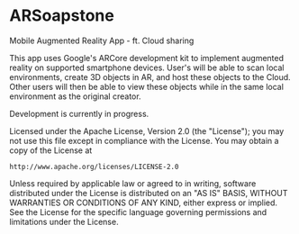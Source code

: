 # ARSoapstone
Mobile Augmented Reality App - ft. Cloud sharing

This app uses Google's ARCore development kit to implement augmented reality on supported smartphone devices. User's will
be able to scan local environments, create 3D objects in AR, and host these objects to the Cloud. Other users will then be able to
view these objects while in the same local environment as the original creator.

Development is currently in progress.

Licensed under the Apache License, Version 2.0 (the "License");
you may not use this file except in compliance with the License.
You may obtain a copy of the License at

    http://www.apache.org/licenses/LICENSE-2.0

Unless required by applicable law or agreed to in writing, software
distributed under the License is distributed on an "AS IS" BASIS,
WITHOUT WARRANTIES OR CONDITIONS OF ANY KIND, either express or implied.
See the License for the specific language governing permissions and
limitations under the License.
